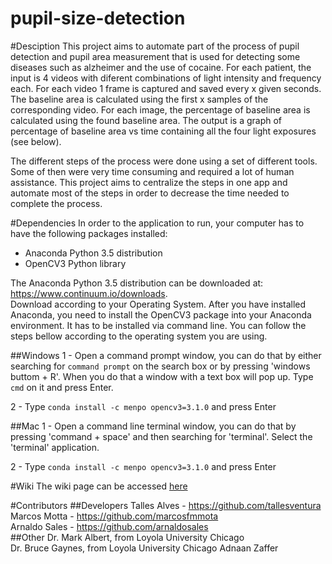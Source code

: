 # pupil-size-detection

#Desciption
This project aims to automate part of the process of pupil detection and pupil area measurement that is used for detecting some diseases such as alzheimer and the use of cocaine.
For each patient, the input is 4 videos with diferent combinations of light intensity and frequency each. For each video 1 frame is captured and saved every x given seconds. The baseline area is calculated using the first x samples of the corresponding video. For each image, the percentage of baseline area is calculated using the found baseline area. The output is a graph of percentage of baseline area vs time containing all the four light exposures (see below).


The different steps of the process were done using a set of different tools. Some of then were very time consuming and required a lot of human assistance. This project aims to centralize the steps in one app and automate most of the steps in order to decrease the time needed to complete the process.

#Dependencies
In order to the application to run, your computer has to have the following packages installed:
* Anaconda Python 3.5 distribution
* OpenCV3 Python library

The Anaconda Python 3.5 distribution can be downloaded at: <https://www.continuum.io/downloads>.  
Download according to your Operating System. 
After you have installed Anaconda, you need to install the OpenCV3 package into your Anaconda environment. It has to be installed via command line. You can follow the steps bellow according to the operating system you are using.

##Windows
1 - Open a command prompt window, you can do that by either searching for `command prompt` on the search box or by pressing 'windows buttom + R'. When you do that a window with a text box will pop up. Type `cmd` on it and press Enter.

2 - Type ```conda install -c menpo opencv3=3.1.0``` and press Enter


##Mac
1 - Open a command line terminal window, you can do that by pressing 'command + space' and then searching for 'terminal'. Select the 'terminal' application.

2 - Type ```conda install -c menpo opencv3=3.1.0``` and press Enter

#Wiki
The wiki page can be accessed [here](https://github.com/tallesventura/pupil-size-detection/wiki)

#Contributors
##Developers
Talles Alves - <https://github.com/tallesventura>  
Marcos Motta - <https://github.com/marcosfmmota>  
Arnaldo Sales - <https://github.com/arnaldosales>  
##Other
Dr. Mark Albert, from Loyola University Chicago  
Dr. Bruce Gaynes, from Loyola University Chicago
Adnaan Zaffer

